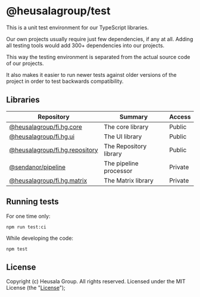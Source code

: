 # @heusalagroup/test

This is a unit test environment for our TypeScript libraries.

Our own projects usually require just few dependencies, if any at all. Adding all testing tools would add 300+ 
dependencies into our projects. 

This way the testing environment is separated from the actual source code of our projects. 

It also makes it easier to run newer tests against older versions of the project in order to test backwards 
compatibility.

## Libraries

| Repository                                                      | Summary                  | Access  |
| --------------------------------------------------------------- | ------------------------ | ------- |
| [@heusalagroup/fi.hg.core](https://github.com/heusalagroup/fi.hg.core)  | The core library         | Public  |
| [@heusalagroup/fi.hg.ui](https://github.com/heusalagroup/fi.hg.ui)                  | The UI library           | Public  |
| [@heusalagroup/fi.hg.repository](https://github.com/heusalagroup/fi.hg.repository)  | The Repository library   | Public  |
| [@sendanor/pipeline](https://github.com/sendanor/pipeline)      | The pipeline processor   | Private |
| [@heusalagroup/fi.hg.matrix](https://github.com/heusalagroup/fi.hg.matrix)          | The Matrix library       | Private |

## Running tests

For one time only:

```
npm run test:ci
```

While developing the code:

```
npm test
```

## License

Copyright (c) Heusala Group. All rights reserved. Licensed under the MIT License (the "[License](./LICENSE)");

